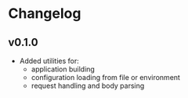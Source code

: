 # Changelog

## v0.1.0

- Added utilities for:
    - application building
    - configuration loading from file or environment
    - request handling and body parsing

